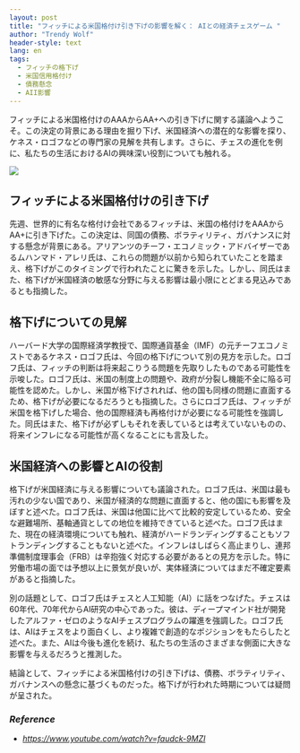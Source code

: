 ```yaml
---
layout: post
title: "フィッチによる米国格付け引き下げの影響を解く： AIとの経済チェスゲーム "
author: "Trendy Wolf"
header-style: text
lang: en
tags:
  - フィッチの格下げ
  - 米国信用格付け
  - 債務懸念
  - AII影響
---
```


フィッチによる米国格付けのAAAからAA+への引き下げに関する議論へようこそ。この決定の背景にある理由を掘り下げ、米国経済への潜在的な影響を探り、ケネス・ロゴフなどの専門家の見解を共有します。さらに、チェスの進化を例に、私たちの生活におけるAIの興味深い役割についても触れる。

<img
    src="https://i.ytimg.com/vi/faudck-9MZI/hqdefault.jpg"
/>






## フィッチによる米国格付けの引き下げ

先週、世界的に有名な格付け会社であるフィッチは、米国の格付けをAAAからAA+に引き下げた。この決定は、同国の債務、ボラティリティ、ガバナンスに対する懸念が背景にある。アリアンツのチーフ・エコノミック・アドバイザーであるムハンマド・アレリ氏は、これらの問題が以前から知られていたことを踏まえ、格下げがこのタイミングで行われたことに驚きを示した。しかし、同氏はまた、格下げが米国経済の敏感な分野に与える影響は最小限にとどまる見込みであるとも指摘した。



## 格下げについての見解

ハーバード大学の国際経済学教授で、国際通貨基金（IMF）の元チーフエコノミストであるケネス・ロゴフ氏は、今回の格下げについて別の見方を示した。ロゴフ氏は、フィッチの判断は将来起こりうる問題を先取りしたものである可能性を示唆した。ロゴフ氏は、米国の制度上の問題や、政府が分裂し機能不全に陥る可能性を認めた。しかし、米国が格下げされれば、他の国も同様の問題に直面するため、格下げが必要になるだろうとも指摘した。さらにロゴフ氏は、フィッチが米国を格下げした場合、他の国際経済も再格付けが必要になる可能性を強調した。同氏はまた、格下げが必ずしもそれを表しているとは考えていないものの、将来インフレになる可能性が高くなることにも言及した。



## 米国経済への影響とAIの役割

格下げが米国経済に与える影響についても議論された。ロゴフ氏は、米国は最も汚れの少ない国であり、米国が経済的な問題に直面すると、他の国にも影響を及ぼすと述べた。ロゴフ氏は、米国は他国に比べて比較的安定しているため、安全な避難場所、基軸通貨としての地位を維持できていると述べた。ロゴフ氏はまた、現在の経済環境についても触れ、経済がハードランディングすることもソフトランディングすることもないと述べた。インフレはしばらく高止まりし、連邦準備制度理事会（FRB）は辛抱強く対応する必要があるとの見方を示した。特に労働市場の面では予想以上に景気が良いが、実体経済についてはまだ不確定要素があると指摘した。

別の話題として、ロゴフ氏はチェスと人工知能（AI）に話をつなげた。チェスは60年代、70年代からAI研究の中心であった。彼は、ディープマインド社が開発したアルファ・ゼロのようなAIチェスプログラムの躍進を強調した。ロゴフ氏は、AIはチェスをより面白くし、より複雑で創造的なポジションをもたらしたと述べた。また、AIは今後も進化を続け、私たちの生活のさまざまな側面に大きな影響を与えるだろうと推測した。

結論として、フィッチによる米国格付けの引き下げは、債務、ボラティリティ、ガバナンスへの懸念に基づくものだった。格下げが行われた時期については疑問が呈された。


### _Reference_
- _https://www.youtube.com/watch?v=faudck-9MZI_

